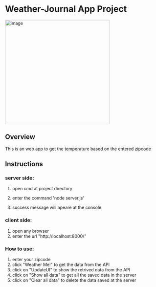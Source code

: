# Weather-Journal App Project
<img width="341" alt="image" src="https://user-images.githubusercontent.com/77078308/186769670-629955af-2d89-47a9-9f6c-79a3f8fc27e3.png">

## Overview
This is an web app to get the temperature based on the entered zipcode

## Instructions
### server side:


 1. open cmd at project directory
 
 2. enter the command 'node server.js'
 3. success message will apeare at the console
 
### client side:

  1. open any browser
  2. enter the url "http://localhost:8000/"
  
### How to use:
 
  1. enter your zipcode
  2. click "Weather Me!" to get the data from the API
  3. click on "UpdateUI" to show the retrived data from the API
  4. click on "Show all data" to get all the saved data in the server
  5. click on "Clear all data" to delete the data  saved at the server
